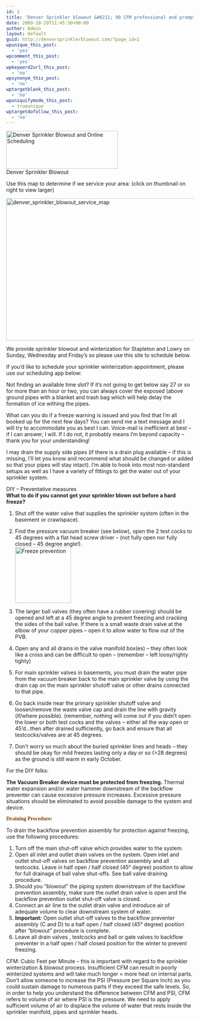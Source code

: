 ```yaml
---
id: 2
title: 'Denver Sprinkler blowout &#8211; 90 CFM professional and prompt service in Denver Colorado'
date: 2009-10-20T11:45:50+00:00
author: Admin
layout: default
guid: http://denversprinklerblowout.com/?page_id=2
wpunique_this_post:
  - 'yes'
wpcomment_this_post:
  - 'yes'
wpkeyword2url_this_post:
  - 'no'
wpsynonym_this_post:
  - 'no'
wptargetblank_this_post:
  - 'no'
wpuniquifymode_this_post:
  - trueunique
wptargetdofollow_this_post:
  - 'no'
---
```

[<img class="alignright size-medium wp-image-540" src="http://www.denversprinklerblowout.com/wp-content/uploads/2018/09/easy-Online-Scheduling-Denver-Sprinkler-Blowout70.-300x102.jpg" alt="Denver Sprinkler Blowout and Online Scheduling" width="300" height="102" srcset="http://www.denversprinklerblowout.com/wp-content/uploads/2018/09/easy-Online-Scheduling-Denver-Sprinkler-Blowout70.-300x102.jpg 300w, http://www.denversprinklerblowout.com/wp-content/uploads/2018/09/easy-Online-Scheduling-Denver-Sprinkler-Blowout70..jpg 576w" sizes="(max-width: 300px) 100vw, 300px" />](#gen)  
Denver Sprinkler Blowout  
<!--
<strong><u>$70 via check/credit card</u></strong> for the first <b>6 zones</b> & <u>$5 each for additional zone</u>
<strong>$65 Cash price</strong> for the first <b>8 zones</b> & <u>$5 each for additional zone</u>.
(<u>Crawlspace</u> access please add $35) - all payments needed at time of service!
-->


<!--
Mid-Nov Pricing is as follows:
<strong><u>$90 via check/credit card</u></strong> for the first <b>6 zones</b> & <u>$5 each for additional zone</u>
<strong>$80 Cash price</strong> for the first <b>8 zones</b> & <u>$5 each for additional zone</u>.
(<u>Crawlspace</u> access please add $35) - all payments needed at time of service!

<u><strong>$70 - Sprinkler Concierge+DIY Service  (Tuesday's only)</strong></u>
Unable to schedule a convenient time/day? You're capable and willing to shut off the water supply and drain the supply side water lines <u>before</u> I arrive. You are able to determine if the supply valve is shut off 100% and not leaking internally (which could reload the system). Select the Sprinkler Concierge+DIY category. Keep in mind, the <span style="color: #ff0000;"><strong>time you choose is irrelevant (just a place holder)</strong></span>. Please include a note/memo regarding the number of zones in the system, # of valve boxes and indicate where payment will be located if by personal check (please make it out to 'Denver Sprinkler Blowout') or cash.


<p style="text-align: center;"><a href="http://www.denversprinklerblowout.com/wp-content/uploads/2018/10/DIYNotice.png" rel="wp-prettyPhoto[2]"><img class="aligncenter wp-image-576" src="http://www.denversprinklerblowout.com/wp-content/uploads/2018/10/DIYNotice.png" alt="" width="500" height="75" srcset="http://www.denversprinklerblowout.com/wp-content/uploads/2018/10/DIYNotice.png 800w, http://www.denversprinklerblowout.com/wp-content/uploads/2018/10/DIYNotice-300x45.png 300w, http://www.denversprinklerblowout.com/wp-content/uploads/2018/10/DIYNotice-768x115.png 768w" sizes="(max-width: 500px) 100vw, 500px" /></a></p>


Additional zones are $5 each after the first 8 zones.
If you have two pressure vacuum breakers in your system, please add $10 to the total.
-->


Use this map to determine if we service your area: (click on thumbnail on right to view larger)

[<img class="aligncenter size-large wp-image-480" src="http://www.denversprinklerblowout.com/wp-content/uploads/2016/10/denver_sprinkler_blowout_service_map-1024x651.jpg" alt="denver_sprinkler_blowout_service_map" width="600" height="381" srcset="http://www.denversprinklerblowout.com/wp-content/uploads/2016/10/denver_sprinkler_blowout_service_map-1024x651.jpg 1024w, http://www.denversprinklerblowout.com/wp-content/uploads/2016/10/denver_sprinkler_blowout_service_map-300x191.jpg 300w, http://www.denversprinklerblowout.com/wp-content/uploads/2016/10/denver_sprinkler_blowout_service_map-768x488.jpg 768w" sizes="(max-width: 600px) 100vw, 600px" />](#gen)  
<!--
<a href="http://www.denversprinklerblowout.com/wp-content/uploads/2009/10/cj_cmbotanics.jpg" rel="wp-prettyPhoto[2]"><img class="alignright size-full wp-image-373" src="http://www.denversprinklerblowout.com/wp-content/uploads/2009/10/cj_cmbotanics.jpg" alt="cj_cmbotanics" width="150" /></a><a href="#gen"><strong>Schedule </strong>your sprinkler winterization below by booking through our <u>online scheduling system (see below)</u></a> - <strong>Denver sprinkler blowout</strong> service - Serving most of metro Denver and Highlands, Lowry, Stapleton, Northfield and Beeler Park.
-->


We provide sprinkler blowout and winterization for Stapleton and Lowry on Sunday, Wednesday and Friday&#8217;s so please use this site to schedule below.

If you&#8217;d like to schedule your sprinkler winterization appointment, please use our scheduling app <a name="gen"></a>below:  


Not finding an available time slot? If it&#8217;s not going to get below say 27 or so for more than an hour or two, you can always cover the exposed (above ground pipes with a blanket and trash bag which will help delay the formation of ice withing the pipes.




What can you do if a freeze warning is issued and you find that I&#8217;m all booked up for the next few days? You can send me a text message and I will try to accommodate you as best I can. Voice-mail is inefficient at best &#8211; if I can answer, I will. If I do not, it probably means I&#8217;m beyond capacity &#8211; thank you for your understanding!


I may drain the supply side pipes (if there is a drain plug available &#8211; if this is missing, I&#8217;ll let you know and recommend what should be changed or added so that your pipes will stay intact). I&#8217;m able to hook into most non-standard setups as well as I have a variety of fittings to get the water out of your sprinkler system.

DIY &#8211; Preventative measures  
**What to do if you cannot get your sprinkler blown out before a hard freeze?**  
1. Shut off the water valve that supplies the sprinkler system (often in the basement or crawlspace).

2. Find the pressure vacuum breaker (see below), open the 2 test cocks to 45 degrees with a flat head screw driver &#8211; (not fully open nor fully closed &#8211; 45 degree angle!).  
<a href="http://www.denversprinklerblowout.com/wp-content/uploads/2009/10/45backflow_pvb.jpg" rel="wp-prettyPhoto[2]"><img class="alignleft size-thumbnail wp-image-450" src="http://www.denversprinklerblowout.com/wp-content/uploads/2009/10/45backflow_pvb-150x150.jpg" alt="Freeze prevention" width="150" height="150" /></a>  
3. The larger ball valves (they often have a rubber covering) should be opened and left at a 45 degree angle to prevent freezing and cracking the sides of the ball valve. If there is a small waste drain valve at the elbow of your copper pipes &#8211; open it to allow water to flow out of the PVB.

4. Open any and all drains in the valve manifold box(es) &#8211; they often look like a cross and can be difficult to open &#8211; (remember &#8211; left loosy/righty tighty)

5. For main sprinkler valves in basements, you must drain the water pipe from the vacuum breaker back to the main sprinkler valve by using the drain cap on the main sprinkler shutoff valve or other drains connected to that pipe.

6. Go back inside near the primary sprinkler shutoff valve and loosen/remove the waste valve cap and drain the line with gravity (if/where possible). (remember, nothing will come out if you didn&#8217;t open the lower or both test cocks and the valves &#8211; either all the way open or 45&#8217;d&#8230;then after drained sufficiently, go back and ensure that all testcocks/valves are at 45 degrees.

7. Don&#8217;t worry so much about the buried sprinkler lines and heads &#8211; they should be okay for mild freezes lasting only a day or so (>28 degrees) as the ground is still warm in early October.

For the DIY folks:

**The Vacuum Breaker device must be protected from freezing.** Thermal water expansion and/or water hammer downstream of the backflow preventer can cause excessive pressure increases. Excessive pressure situations should be eliminated to avoid possible damage to the system and device.

<span style="font-family: Tahoma; color: #804000;"><strong>Draining Procedure:</strong></span>

To drain the backflow prevention assembly for protection against freezing, use the following procedures:

  1. Turn off the main shut-off valve which provides water to the system.
  2. Open all inlet and outlet drain valves on the system. Open inlet and outlet shut-off valves on backflow prevention assembly and all testcocks. Leave in half open / half closed (45° degree) position to allow for full drainage of ball valve shut-offs. See ball valve draining procedure.
  3. Should you &#8220;blowout&#8221; the piping system downstream of the backflow prevention assembly, make sure the outlet drain valve is open and the backflow prevention outlet shut-off valve is closed.
  4. Connect an air line to the outlet drain valve and introduce air of adequate volume to clear downstream system of water.
  5. **Important:** Open outlet shut-off valves to the backflow preventer assembly (C and D) to a half open / half closed (45° degree) position after &#8220;blowout&#8221; procedure is complete.
  6. Leave all drain valves , testcocks and ball or gate valves to backflow preventer in a half open / half closed position for the winter to prevent freezing.

<!--Additional Services: Swamp Cooler Shutdown and reservoir pan draining - $70 (up to 1.5 - 2 story houses - 20' ladder max reach) If the supply line runs through the attic/crawlspace, there will be an additional charge. (I cannot service any high density buildings) -->


CFM: Cubic Feet per Minute &#8211; this is important with regard to the sprinkler winterization & blowout process. Insufficient CFM can result in poorly winterized systems and will take much longer = more heat on internal parts. Don&#8217;t allow someone to increase the PSI (Pressure per Square Inch) as you could sustain damage to numerous parts if they exceed the safe levels. So, in order to help you understand the difference between CFM and PSI, CFM refers to volume of air where PSI is the pressure. We need to apply sufficient volume of air to displace the volume of water that rests inside the sprinkler manifold, pipes and sprinkler heads.
